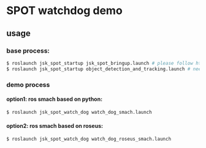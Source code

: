 # SPOT watchdog demo

## usage

### base process:

```bash
$ roslaunch jsk_spot_startup jsk_spot_bringup.launch # please follow https://github.com/sktometometo/jsk_robot
$ roslaunch jsk_spot_startup object_detection_and_tracking.launch # need to source a python3 based catkin-workspace (please check roslaunch jsk_spot_startup object_detection_and_tracking.launch)
```
### demo process

#### option1: ros smach based on python:

```bash
$ roslaunch jsk_spot_watch_dog watch_dog_smach.launch
```

#### option2: ros smach based on roseus:

```bash
$ roslaunch jsk_spot_watch_dog watch_dog_roseus_smach.launch
```

